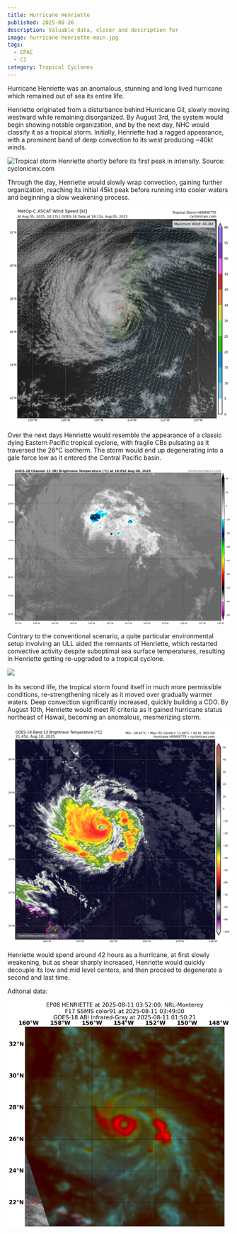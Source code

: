 ```yaml
---
title: Hurricane Henriette
published: 2025-08-26
description: Valuable data, closer and description for
image: hurricane-henriette-main.jpg
tags:
  - EPAC
  - C1
category: Tropical Cyclones
---
```

Hurricane Henriette was an anomalous, stunning and long lived hurricane which remained out of sea its entire life.

Henriette originated from a disturbance behind Hurricane Gil, slowly moving westward while remaining disorganized. By August 3rd, the system would begin showing notable organization, and by the next day, NHC would classify it as a tropical storm. Initially, Henriette had a ragged appearance, with a prominent band of deep convection to its west producing ~40kt winds. 

![Tropical storm Henriette shortly before its first peak in intensity. Source: cyclonicwx.com](goes%20gif.gif)

Through the day, Henriette would slowly wrap convection, gaining further organization, reaching its initial 45kt peak before running into cooler waters and beginning a slow weakening process. 

![Tropical Storm Henriette shown in visible imagery with an ASCAT pass showing 40kt winds overlaid. Source: cyclonicwx.com](ascat.jpg)

Over the next days Henriette would resemble the appearance of a classic dying Eastern Pacific tropical cyclone, with fragile CBs pulsating as it traversed the 26°C isotherm. The storm would end up degenerating into a gale force low as it entered the Central Pacific basin. 

![Remnants of tropical storm Henriette traversing the open ocean showing almost no convection within the low's center. Source: tropicaltidbits.com](remnant.jpg)

Contrary to the conventional scenario, a quite particular environmental setup involving an ULL aided the remnants of Henriette, which restarted convective activity despite suboptimal sea surface temperatures, resulting in Henriette getting re-upgraded to a tropical cyclone. 

![](vis-gif.gif)

In its second life, the tropical storm found itself in much more permissible conditions, re-strengthening nicely as it moved over gradually warmer waters. Deep convection significantly increased, quickly building a CDO. By August 10th, Henriette would meet RI criteria as it gained hurricane status northeast of Hawaii, becoming an anomalous, mesmerizing storm. 

![Infrared imagery showing the eye of Hurricane Henriette well northwest of the Hawai'ian island chain. Source: cyclonicwx.com](eye-ir.webp)

Henriette would spend around 42 hours as a hurricane, at first slowly weakening, but as shear sharply increased, Henriette would quickly decouple its low and mid level centers, and then proceed to degenerate a second and last time.

Aditonal data:

 ![A microwave pass of Hurricane Henriette during its peak intensity showing minimal banding and a well defined center. Souce: nrlmry.navy.mil](mw-donut.webp)